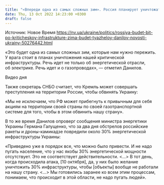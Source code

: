 ```yaml
---
title: "«Впереди одна из самых сложных зим». Россия планирует уничтожать критическую инфраструктуру Украины."
date: Thu, 13 Oct 2022 14:23:00 +0300
draft: false
---
```

Источник: Новое Время https://nv.ua/ukraine/politics/rossiya-budet-bit-po-kriticheskoy-infrastrukture-zima-budet-tyazheloy-danilov-novosti-ukrainy-50276442.html


«Это будет одна из самых сложных зим, которые нам нужно пережить. У врага стоит в планах уничтожения нашей критической инфраструктуры. Речь идет не только об энергетической отрасли, об электрике. Речь идет и о газопроводах», — отметил Данилов.

 Видео дня   

Также секретарь СНБО считает, что Кремль может совершать преступления на территории России, чтобы обвинять Украину:

«Мы не исключаем, что РФ может прибегнуть к привычным для себя акциям на территории своей страны по своей газотранспортной системе для того, чтобы в этом обвинить нашу страну».

В то же время Данилов опроверг сообщения министра энергетики Украины Германа Галущенко, что за два дня обстрелов российские ракеты и дроны-камикадзе повредили около 30% энергетической инфраструктуры Украины:

«Приведено уже в порядок все, что можно было привести. И не надо пугать население, что у нас якобы 30% энергетической мощности отсутствует. Это не соответствует действительности. <...> В тот день, когда происходила атака, [10 октября], да, у них было желание уничтожить 30% инфраструктуры, чтобы [объекты] вообще не работали на нашу страну. <...> Мы готовились заранее ко всем этим процессам, понимаем, что происходит в этой области, не надо пугать людей».
